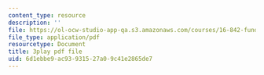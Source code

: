 ```yaml
---
content_type: resource
description: ''
file: https://ol-ocw-studio-app-qa.s3.amazonaws.com/courses/16-842-fundamentals-of-systems-engineering-fall-2015/6d1ebbe9ac93931527a09c41e2865de7_dv8Dbyfcrd4.pdf
file_type: application/pdf
resourcetype: Document
title: 3play pdf file
uid: 6d1ebbe9-ac93-9315-27a0-9c41e2865de7
---
```

